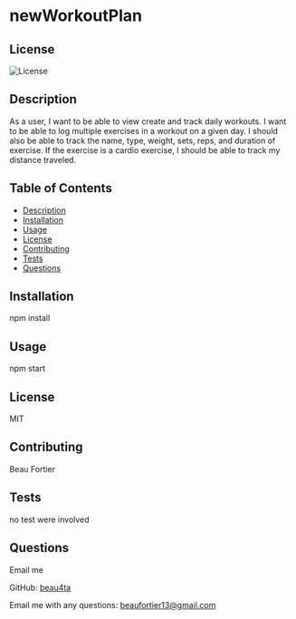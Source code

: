   # newWorkoutPlan
  
  ## License
  ![License](https://img.shields.io/badge/License-MIT%202.0-blue.svg)

  ## Description
  As a user, I want to be able to view create and track daily workouts. I want to be able to log multiple exercises in a workout on a given day. I should also be able to track the name, type, weight, sets, reps, and duration of exercise. If the exercise is a cardio exercise, I should be able to track my distance traveled.

  ## Table of Contents
  - [Description](#description)
  - [Installation](#installation)
  - [Usage](#usage)
  - [License](#license)
  - [Contributing](#contributing)
  - [Tests](#tests)
  - [Questions](#questions)

  ## Installation
  npm install 

  ## Usage
  npm start

  ## License
  MIT
  
  ## Contributing
  Beau Fortier

  ## Tests
  no test were involved

  ## Questions
  Email me
  
  GitHub: [beau4ta](https://github.com/beau4ta)
  
  Email me with any questions: beaufortier13@gmail.com
  
